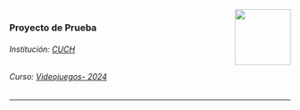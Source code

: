<img align="right" width="100" height="100" src="https://i.imgur.com/fMsxzfs.jpeg">

### Proyecto de Prueba
###### Institución: [CUCH](https://cuch.gob.ar/)
###### Curso: [Videojuegos- 2024](https://cuch.gob.ar/wp-content/uploads/2024/08/tu-primer-videojuego-Programa.pdf) 

---
